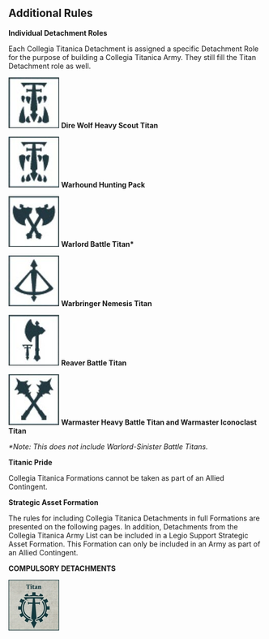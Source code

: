 ## Additional Rules

**Individual Detachment Roles**

Each Collegia Titanica Detachment is assigned a specific Detachment Role for the purpose of building a Collegia Titanica Army. They still fill the Titan Detachment role as well.

![](../../media/factions/collegia_titanica/dire_wolf_heavy_scout_titan.jpg) **Dire Wolf Heavy Scout Titan**

![](../../media/factions/collegia_titanica/warhound_hunting_pack.jpg) **Warhound Hunting Pack**

![](../../media/factions/collegia_titanica/warlord_battle_titan.jpg) **Warlord Battle Titan\***

![](../../media/factions/collegia_titanica/warbringer_nemesis_titan.jpg) **Warbringer Nemesis Titan**

![](../../media/factions/collegia_titanica/reaver_battle_titan.jpg) **Reaver Battle Titan**

![](../../media/factions/collegia_titanica/warmaster_heavy_battle_titan_and_warmaster_iconoclast_titan.jpg) **Warmaster Heavy Battle Titan and Warmaster Iconoclast Titan**

*\*Note: This does not include Warlord-Sinister Battle Titans.*

**Titanic Pride**

Collegia Titanica Formations cannot be taken as part of an Allied Contingent.

**Strategic Asset Formation**

The rules for including Collegia Titanica Detachments in full Formations are presented on the following pages. In addition, Detachments from the Collegia Titanica Army List can be included in a Legio Support Strategic Asset Formation. This Formation can only be included in an Army as part of an Allied Contingent.

**COMPULSORY DETACHMENTS**

![](../../media/factions/collegia_titanica/compulsory_titan.jpg)
